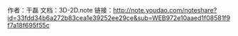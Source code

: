 作者：干磊
文档：3D-2D.note
链接：http://note.youdao.com/noteshare?id=33fdd34b6a272b83cea1e39252ee29ce&sub=WEB972e10aaed1f08581f9f7a18f695f55c

